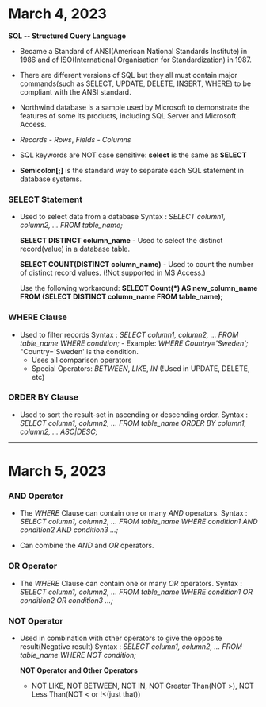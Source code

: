# March 4, 2023 
**SQL -- Structured Query Language**

- Became a Standard of ANSI(American National Standards Institute) in 1986 and of ISO(International Organisation for 
Standardization) in 1987.

- There are different versions of SQL but they all must contain major commands(such as SELECT, UPDATE, DELETE, INSERT, WHERE) to be compliant with the ANSI standard.

- Northwind database is a sample used by Microsoft to demonstrate the features of some its products, including SQL Server and Microsoft Access.

- *Records - Rows*, *Fields - Columns*

- SQL keywords are NOT case sensitive: **select** is the same as **SELECT**

- **Semicolon[;]** is the standard way to separate each SQL statement in database systems.


### SELECT Statement
- Used to select data from a database
Syntax
: *SELECT column1, column2, ...*
  *FROM table_name;*

  **SELECT DISTINCT column_name** -  Used to select the distinct record(value) in a database table.

  **SELECT COUNT(DISTINCT column_name)** - Used to count the number of distinct record values.
  (!Not supported in MS Access.)
  
  Use the following workaround:
    **SELECT Count(*) AS new_column_name**
    **FROM (SELECT DISTINCT column_name FROM table_name);**


### WHERE Clause
- Used to filter records
Syntax
: *SELECT column1, column2, ...*
  *FROM table_name*
  *WHERE condition;* - Example: *WHERE Country='Sweden';* "Country='Sweden' is the condition.
  - Uses all comparison operators
  - Special Operators: *BETWEEN*, *LIKE*, *IN*
  (!Used in UPDATE, DELETE, etc)


### ORDER BY Clause
- Used to sort the result-set in ascending or descending order.
Syntax
: *SELECT column1, column2, ...*
  *FROM table_name*
  *ORDER BY column1, column2, ... ASC|DESC;*

---


# March 5, 2023 
### AND Operator
- The *WHERE* Clause can contain one or many *AND* operators.
Syntax
: *SELECT column1, column2, ...*
  *FROM table_name*
  *WHERE condition1 AND condition2 AND condition3 ...;*

- Can combine the *AND* and *OR* operators.


### OR Operator
- The *WHERE* Clause can contain one or many *OR* operators.
Syntax
: *SELECT column1, column2, ...*
  *FROM table_name*
  *WHERE condition1 OR condition2 OR condition3 ...;*

### NOT Operator
- Used in combination with other operators to give the opposite result(Negative result)
Syntax
: *SELECT column1, column2, ...*
  *FROM table_name*
  *WHERE NOT condition;*

  **NOT Operator and Other Operators**
  - NOT LIKE, NOT BETWEEN, NOT IN, NOT Greater Than(NOT >), NOT Less Than(NOT < or !<(just that))